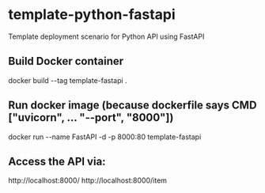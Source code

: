 # template-python-fastapi
Template deployment scenario for Python API using FastAPI

## Build Docker container
docker build --tag template-fastapi .

## Run docker image (because dockerfile says CMD ["uvicorn", ... "--port", "8000"])
docker run --name FastAPI -d -p 8000:80 template-fastapi

## Access the API via:
http://localhost:8000/
http://localhost:8000/item
